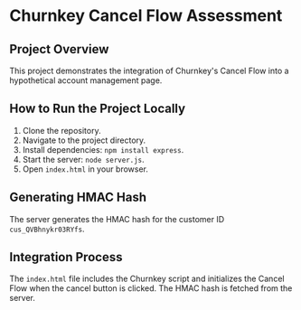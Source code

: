 # Churnkey Cancel Flow Assessment

## Project Overview

This project demonstrates the integration of Churnkey's Cancel Flow into a hypothetical account management page.

## How to Run the Project Locally

1. Clone the repository.
2. Navigate to the project directory.
3. Install dependencies: `npm install express`.
4. Start the server: `node server.js`.
5. Open `index.html` in your browser.

## Generating HMAC Hash

The server generates the HMAC hash for the customer ID `cus_QVBhnykr03RYfs`.

## Integration Process

The `index.html` file includes the Churnkey script and initializes the Cancel Flow when the cancel button is clicked. The HMAC hash is fetched from the server.